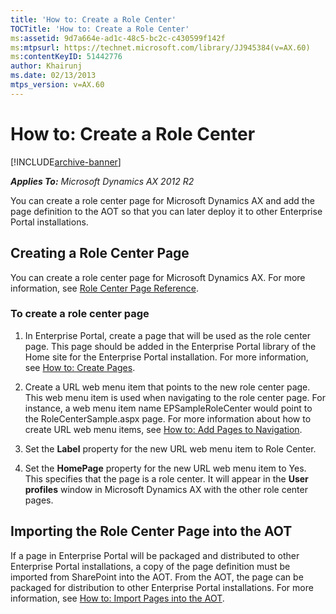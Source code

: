 ```yaml
---
title: 'How to: Create a Role Center'
TOCTitle: 'How to: Create a Role Center'
ms:assetid: 9d7a664e-ad1c-48c5-bc2c-c430599f142f
ms:mtpsurl: https://technet.microsoft.com/library/JJ945384(v=AX.60)
ms:contentKeyID: 51442776
author: Khairunj
ms.date: 02/13/2013
mtps_version: v=AX.60
---
```


# How to: Create a Role Center 


[!INCLUDE[archive-banner](includes/archive-banner.md)]


_**Applies To:** Microsoft Dynamics AX 2012 R2_

You can create a role center page for Microsoft Dynamics AX and add the page definition to the AOT so that you can later deploy it to other Enterprise Portal installations.

## Creating a Role Center Page

You can create a role center page for Microsoft Dynamics AX. For more information, see [Role Center Page Reference](https://technet.microsoft.com/library/cc558235\(v=ax.60\)).

### To create a role center page

1.  In Enterprise Portal, create a page that will be used as the role center page. This page should be added in the Enterprise Portal library of the Home site for the Enterprise Portal installation. For more information, see [How to: Create Pages](https://technet.microsoft.com/library/cc585929\(v=ax.60\)).

2.  Create a URL web menu item that points to the new role center page. This web menu item is used when navigating to the role center page. For instance, a web menu item name EPSampleRoleCenter would point to the RoleCenterSample.aspx page. For more information about how to create URL web menu items, see [How to: Add Pages to Navigation](https://technet.microsoft.com/library/cc600786\(v=ax.60\)).

3.  Set the **Label** property for the new URL web menu item to Role Center.

4.  Set the **HomePage** property for the new URL web menu item to Yes. This specifies that the page is a role center. It will appear in the **User profiles** window in Microsoft Dynamics AX with the other role center pages.

## Importing the Role Center Page into the AOT

If a page in Enterprise Portal will be packaged and distributed to other Enterprise Portal installations, a copy of the page definition must be imported from SharePoint into the AOT. From the AOT, the page can be packaged for distribution to other Enterprise Portal installations. For more information, see [How to: Import Pages into the AOT](how-to-import-pages-into-the-aot.md).

